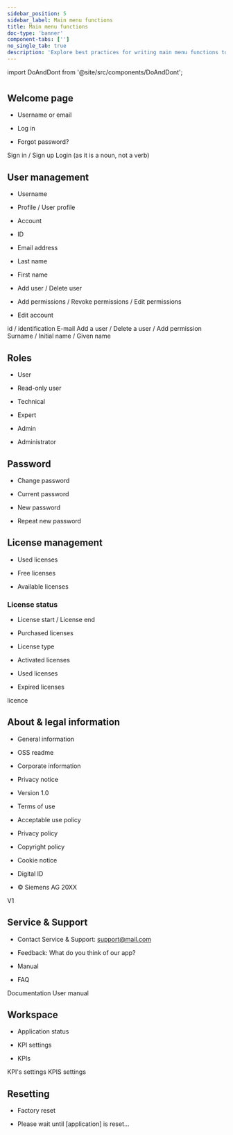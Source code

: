 ```yaml
---
sidebar_position: 5
sidebar_label: Main menu functions
title: Main menu functions
doc-type: 'banner'
component-tabs: ['']
no_single_tab: true
description: 'Explore best practices for writing main menu functions to ensure intuitive navigation. This section provides tips on how to label and organize menu items so users can easily find what they need.'
---
```


import DoAndDont from '@site/src/components/DoAndDont';

#

## Welcome page

- Username or email

- Log in

- Forgot password?

<DoAndDont>
  <DoAndDont.Dont>
    <DoAndDont.Item>Sign in / Sign up</DoAndDont.Item>
    <DoAndDont.Item>Login (as it is a noun, not a verb)</DoAndDont.Item>
  </DoAndDont.Dont>
</DoAndDont>

## User management

- Username

- Profile / User profile

- Account

- ID

- Email address

- Last name

- First name

- Add user / Delete user

- Add permissions / Revoke permissions / Edit permissions

- Edit account

<DoAndDont>
  <DoAndDont.Dont>
    <DoAndDont.Item>id / identification</DoAndDont.Item>
    <DoAndDont.Item>E-mail</DoAndDont.Item>
    <DoAndDont.Item>Add a user / Delete a user / Add permission</DoAndDont.Item>
    <DoAndDont.Item>Surname / Initial name / Given name</DoAndDont.Item>
  </DoAndDont.Dont>
</DoAndDont>

## Roles

- User

- Read-only user

- Technical

- Expert

- Admin

- Administrator

## Password

- Change password

- Current password

- New password

- Repeat new password

## License management

- Used licenses

- Free licenses

- Available licenses

### License status

- License start / License end

- Purchased licenses

- License type

- Activated licenses

- Used licenses

- Expired licenses

<DoAndDont>
  <DoAndDont.Dont>
    <DoAndDont.Item>licence</DoAndDont.Item>
  </DoAndDont.Dont>
</DoAndDont>

## About & legal information

- General information

- OSS readme

- Corporate information

- Privacy notice

- Version 1.0

- Terms of use

- Acceptable use policy

- Privacy policy

- Copyright policy

- Cookie notice

- Digital ID

- © Siemens AG 20XX

<DoAndDont>
  <DoAndDont.Dont>
    <DoAndDont.Item>V1</DoAndDont.Item>
  </DoAndDont.Dont>
</DoAndDont>

## Service & Support

- Contact Service & Support: support@mail.com

- Feedback: What do you think of our app?

- Manual

- FAQ

<DoAndDont>
  <DoAndDont.Dont>
    <DoAndDont.Item>Documentation</DoAndDont.Item>
    <DoAndDont.Item>User manual</DoAndDont.Item>
  </DoAndDont.Dont>
</DoAndDont>

## Workspace

- Application status

- KPI settings

- KPIs

<DoAndDont>
  <DoAndDont.Dont>
    <DoAndDont.Item>KPI's settings</DoAndDont.Item>
    <DoAndDont.Item>KPIS settings</DoAndDont.Item>
  </DoAndDont.Dont>
</DoAndDont>

## Resetting

- Factory reset

- Please wait until [application] is reset…
